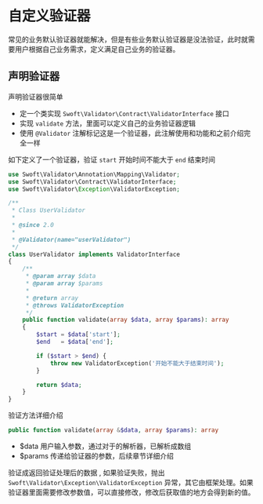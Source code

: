 # 自定义验证器

常见的业务默认验证器就能解决，但是有些业务默认验证器是没法验证，此时就需要用户根据自己业务需求，定义满足自己业务的验证器。


## 声明验证器

声明验证器很简单

- 定一个类实现 `Swoft\Validator\Contract\ValidatorInterface` 接口
- 实现 `validate` 方法，里面可以定义自己的业务验证器逻辑
- 使用 `@Validator` 注解标记这是一个验证器，此注解使用和功能和之前介绍完全一样

如下定义了一个验证器，验证 `start` 开始时间不能大于 `end` 结束时间

```php
use Swoft\Validator\Annotation\Mapping\Validator;
use Swoft\Validator\Contract\ValidatorInterface;
use Swoft\Validator\Exception\ValidatorException;

/**
 * Class UserValidator
 *
 * @since 2.0
 *
 * @Validator(name="userValidator")
 */
class UserValidator implements ValidatorInterface
{
    /**
     * @param array $data
     * @param array $params
     *
     * @return array
     * @throws ValidatorException
     */
    public function validate(array $data, array $params): array
    {
        $start = $data['start'];
        $end   = $data['end'];

        if ($start > $end) {
            throw new ValidatorException('开始不能大于结束时间');
        }

        return $data;
    }
}
```

验证方法详细介绍

```php
public function validate(array &$data, array $params): array
```
- $data 用户输入参数，通过对于的解析器，已解析成数组
- $params 传递给验证器的参数，后续章节详细介绍

验证成返回验证处理后的数据 , 如果验证失败，抛出 `Swoft\Validator\Exception\ValidatorException` 异常，其它由框架处理。如果验证器里面需要修改参数值，可以直接修改，修改后获取值的地方会得到新的值。
